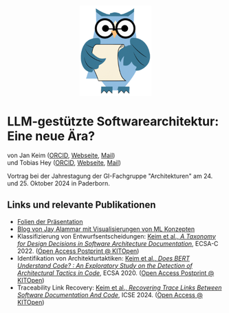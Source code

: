 <p align="center"> 
	<img alt="ArDoCo" src="../../logo.png" height="210"/>
</p>

# LLM-gestützte Softwarearchitektur: Eine neue Ära? 
von Jan Keim ([ORCID](https://orcid.org/0000-0002-8899-7081), [Webseite](https://mcse.kastel.kit.edu/staff_Keim_Jan.php), [Mail](mailto:jan.keim@kit.edu)) <br>
und Tobias Hey ([ORCID](https://orcid.org/0000-0003-0381-1020), [Webseite](https://mcse.kastel.kit.edu/staff_tobias_hey.php), [Mail](mailto:hey@kit.edu))

Vortrag bei der Jahrestagung der GI-Fachgruppe "Architekturen" am 24. und 25. Oktober 2024 in Paderborn.

## Links und relevante Publikationen
- [Folien der Präsentation](./presentation_fgarch24.pdf)
- [Blog von Jay Alammar mit Visualisierungen von ML Konzepten](https://jalammar.github.io/)
- Klassifizierung von Entwurfsentscheidungen: [Keim et al., *A Taxonomy for Design Decisions in Software Architecture Documentation*](https://doi.org/10.1007/978-3-031-36889-9_29), ECSA-C 2022. ([Open Access Postprint @ KITOpen](https://doi.org/10.5445/IR/1000160794/post))
- Identifikation von Architekturtaktiken: [Keim et al., *Does BERT Understand Code? : An Exploratory Study on the Detection of Architectural Tactics in Code*](https://doi.org/10.1007/978-3-030-58923-3_15), ECSA 2020. ([Open Access Postprint @ KITOpen](https://doi.org/10.5445/IR/1000124838))
- Traceability Link Recovery: [Keim et al., *Recovering Trace Links Between Software Documentation And Code*](https://doi.org/10.1145/3597503.3639130), ICSE 2024. ([Open Access @ KITOpen](https://doi.org/10.5445/IR/1000165692/pub))

